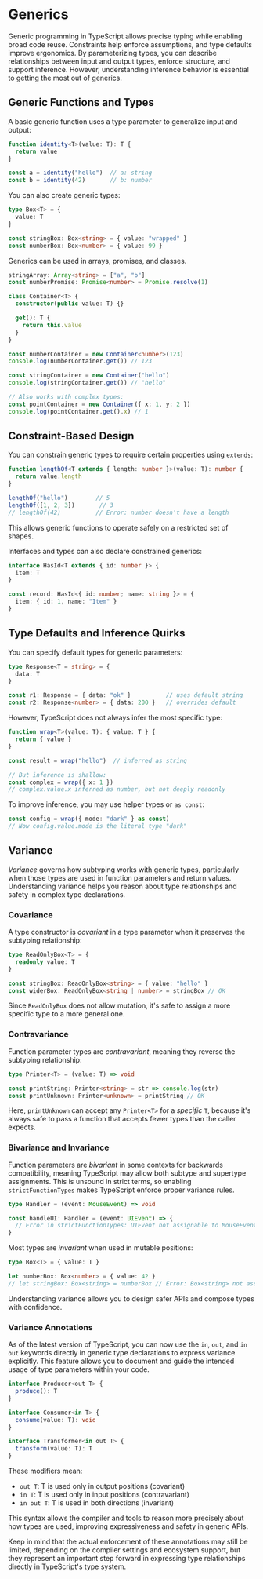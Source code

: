 # Generics

Generic programming in TypeScript allows precise typing while enabling broad code reuse.
Constraints help enforce assumptions, and type defaults improve ergonomics.
By parameterizing types, you can describe relationships between input and output types, enforce structure, and support inference.
However, understanding inference behavior is essential to getting the most out of generics.

## Generic Functions and Types

A basic generic function uses a type parameter to generalize input and output:

```ts
function identity<T>(value: T): T {
  return value
}

const a = identity("hello")  // a: string
const b = identity(42)       // b: number
```

You can also create generic types:

```ts
type Box<T> = {
  value: T
}

const stringBox: Box<string> = { value: "wrapped" }
const numberBox: Box<number> = { value: 99 }
```

Generics can be used in arrays, promises, and classes.

```ts
stringArray: Array<string> = ["a", "b"]
const numberPromise: Promise<number> = Promise.resolve(1)

class Container<T> {
  constructor(public value: T) {}

  get(): T {
    return this.value
  }
}

const numberContainer = new Container<number>(123)
console.log(numberContainer.get()) // 123

const stringContainer = new Container("hello")
console.log(stringContainer.get()) // "hello"

// Also works with complex types:
const pointContainer = new Container({ x: 1, y: 2 })
console.log(pointContainer.get().x) // 1
```

## Constraint-Based Design

You can constrain generic types to require certain properties using `extends`:

```ts
function lengthOf<T extends { length: number }>(value: T): number {
  return value.length
}

lengthOf("hello")        // 5
lengthOf([1, 2, 3])       // 3
// lengthOf(42)          // Error: number doesn't have a length
```

This allows generic functions to operate safely on a restricted set of shapes.

Interfaces and types can also declare constrained generics:

```ts
interface HasId<T extends { id: number }> {
  item: T
}

const record: HasId<{ id: number; name: string }> = {
  item: { id: 1, name: "Item" }
}
```

## Type Defaults and Inference Quirks

You can specify default types for generic parameters:

```ts
type Response<T = string> = {
  data: T
}

const r1: Response = { data: "ok" }          // uses default string
const r2: Response<number> = { data: 200 }   // overrides default
```

However, TypeScript does not always infer the most specific type:

```ts
function wrap<T>(value: T): { value: T } {
  return { value }
}

const result = wrap("hello")  // inferred as string

// But inference is shallow:
const complex = wrap({ x: 1 })
// complex.value.x inferred as number, but not deeply readonly
```

To improve inference, you may use helper types or `as const`:

```ts
const config = wrap({ mode: "dark" } as const)
// Now config.value.mode is the literal type "dark"
```

## Variance

*Variance* governs how subtyping works with generic types, particularly when those types are used in function parameters and return values.
Understanding variance helps you reason about type relationships and safety in complex type declarations.

### Covariance

A type constructor is *covariant* in a type parameter when it preserves the subtyping relationship:

```ts
type ReadOnlyBox<T> = {
  readonly value: T
}

const stringBox: ReadOnlyBox<string> = { value: "hello" }
const widerBox: ReadOnlyBox<string | number> = stringBox // OK
```

Since `ReadOnlyBox` does not allow mutation, it's safe to assign a more specific type to a more general one.

### Contravariance

Function parameter types are *contravariant*, meaning they reverse the subtyping relationship:

```ts
type Printer<T> = (value: T) => void

const printString: Printer<string> = str => console.log(str)
const printUnknown: Printer<unknown> = printString // OK
```

Here, `printUnknown` can accept any `Printer<T>` for a *specific* `T`, because it's always safe to pass a function that accepts fewer types than the caller expects.

### Bivariance and Invariance

Function parameters are *bivariant* in some contexts for backwards compatibility, meaning TypeScript may allow both subtype and supertype assignments.
This is unsound in strict terms, so enabling `strictFunctionTypes` makes TypeScript enforce proper variance rules.

```ts
type Handler = (event: MouseEvent) => void

const handleUI: Handler = (event: UIEvent) => {
  // Error in strictFunctionTypes: UIEvent not assignable to MouseEvent
}
```

Most types are *invariant* when used in mutable positions:

```ts
type Box<T> = { value: T }

let numberBox: Box<number> = { value: 42 }
// let stringBox: Box<string> = numberBox // Error: Box<string> not assignable to Box<number>
```

Understanding variance allows you to design safer APIs and compose types with confidence.

### Variance Annotations

As of the latest version of TypeScript, you can now use the `in`, `out`, and `in out` keywords directly in generic type declarations to express variance explicitly.
This feature allows you to document and guide the intended usage of type parameters within your code.

```ts
interface Producer<out T> {
  produce(): T
}

interface Consumer<in T> {
  consume(value: T): void
}

interface Transformer<in out T> {
  transform(value: T): T
}
```

These modifiers mean:

* `out T`: T is used only in output positions (covariant)
* `in T`: T is used only in input positions (contravariant)
* `in out T`: T is used in both directions (invariant)

This syntax allows the compiler and tools to reason more precisely about how types are used, improving expressiveness and safety in generic APIs.

Keep in mind that the actual enforcement of these annotations may still be limited, depending on the compiler settings and ecosystem support, 
but they represent an important step forward in expressing type relationships directly in TypeScript's type system.
